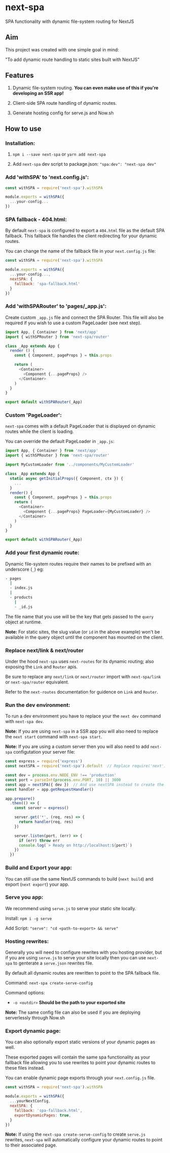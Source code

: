 # next-spa

SPA functionality with dynamic file-system routing for NextJS


## Aim

This project was created with one simple goal in mind:

"To add dynamic route handling to static sites built with NextJS"


## Features

1) Dynamic file-system routing. __You can even make use of this if you're developing an SSR app!__

2) Client-side SPA route handling of dynamic routes.

3) Generate hosting config for serve.js and Now.sh 


## How to use


### Installation:

1) `npm i --save next-spa` or `yarn add next-spa`

2) Add `next-spa` dev script to package.json: `"spa:dev": "next-spa dev"`


### Add 'withSPA' to 'next.config.js':

```javascript
const withSPA = require('next-spa').withSPA

module.exports = withSPA({
  ...your-config...
})
```

### SPA fallback - 404.html:

By default `next-spa` is configured to export a `404.html` file as the default SPA fallback. This fallback file handles the client redirecting for your dynamic routes.

You can change the name of the fallback file in your `next.config.js` file:

```javascript
const withSPA = require('next-spa').withSPA

module.exports = withSPA({
  ...your-config...,
  nextSPA: {
    fallback: 'spa-fallback.html'
  }
})
```

### Add 'withSPARouter' to 'pages/_app.js':

Create custom `_app.js` file and connect the SPA Router. This file will also be required if you wish to use a custom PageLoader (see next step).

```javascript
import App, { Container } from 'next/app'
import { withSPRouter } from 'next-spa/router'

class _App extends App {
  render () {
    const { Component, pageProps } = this.props

    return (
      <Container>
        <Component {...pageProps} />
      </Container>
    )
  }
}

export default withSPARouter(_App)
```

### Custom 'PageLoader':

`next-spa` comes with a default PageLoader that is displayed on dynamic routes while the client is loading.

You can override the default PageLoader in `_app.js`:

```javascript
import App, { Container } from 'next/app'
import { withSPRouter } from 'next-spa/router'

import MyCustomLoader from '../components/MyCustomLoader'

class _App extends App {
  static async getInitialProps({ Component, ctx }) {
    ...
  }
  render() {
    const { Component, pageProps } = this.props
    return (
      <Container>
        <Component {...pageProps} PageLoader={MyCustomLoader} />
      </Container>
    )
  }
}

export default withSPARouter(_App)
```


### Add your first dynamic route:

Dynamic file-system routes require their names to be prefixed with an underscore (`_`) eg:

```bash
- pages
  |
  - index.js
  |
  - products
    |
    - _id.js

```

The file name that you use will be the key that gets passed to the `query` object at runtime.

**Note:**
For static sites, the slug value (or `id` in the above example) won't be available in the query object until the component has mounted on the client. 


### Replace next/link & next/router

Under the hood `next-spa` uses `next-routes` for its dynamic routing; also exposing the `Link` and `Router` apis. 

Be sure to replace any `next/link` or `next/router` import with `next-spa/link` or `next-spa/router` equivalent.

Refer to the `next-routes` documentation for guidence on `Link` and `Router`.


### Run the dev environment:

To run a dev environment you have to replace your the `next dev` command with `next-spa dev`.

**Note:**
If you are using `next-spa` in a SSR app you will also need to replace the `next start` command with `next-spa start`.

**Note:**
If you are using a custom server then you will also need to add `next-spa` configutation your server file:

```javascript
const express = require('express')
const nextSPA = require('next-spa').default  // Replace require('next').

const dev = process.env.NODE_ENV !== 'production'
const port = parseInt(process.env.PORT, 10) || 3000
const app = nextSPA({ dev })  // And use nextSPA instead to create the app.
const handler = app.getRequestHandler()

app.prepare()
  .then(() => {
    const server = express()

    server.get('*', (req, res) => {
      return handler(req, res)
    })

    server.listen(port, (err) => {
      if (err) throw err
      console.log(`> Ready on http://localhost:${port}`)
    })
  })
```


### Build and Export your app:

You can still use the same NextJS commands to build (`next build`) and export (`next export`) your app.


### Serve you app:

We recommend using `serve.js` to serve your static site locally.

Install: `npm i -g serve`

Add Script: `"serve": "cd <path-to-export> && serve"`


### Hosting rewrites:

Generally you will need to configure rewrites with you hosting provider, but if you are using `serve.js` to serve your site locally then you can use `next-spa` to genterate a `serve.json` rewrites file.

By default all dynamic routes are rewritten to point to the SPA fallback file.

Command:
`next-spa create-serve-config`

Command options:
- `-o <outdir>` __Should be the path to your exported site__

**Note:**
The same config file can also be used if you are deploying serverlessly through Now.sh


### Export dynamic page:

You can also optionally export static versions of your dynamic pages as well.

These exported pages will contain the same spa functionality as your fallback file allowing you to use rewrites to point your dynamic routes to these files instead.

You can enable dynamic page exports through your `next.config.js` file.

```javascript
const withSPA = require('next-spa').withSPA

module.exports = withSPA({
  ...yourNextConfig,
  nextSPA: {
    fallback: 'spa-fallback.html',
    exportDynamicPages: true,
  }
})
```

**Note:**
If using the `next-spa create-serve-config` to create `serve.js` rewrites, `next-spa` will automatically configure your dynamic routes to point to their associated page.
